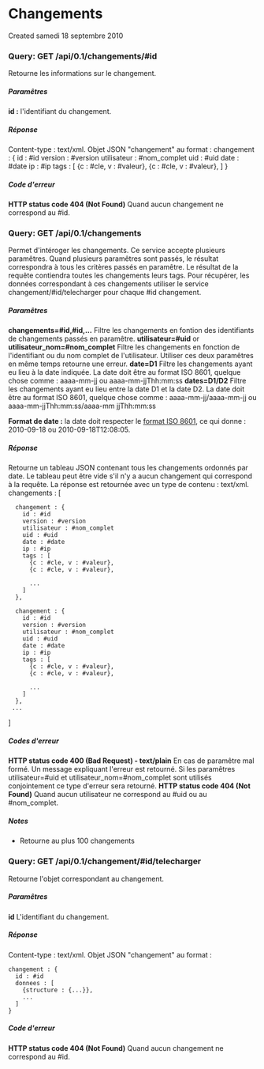 Changements
===========
Created samedi 18 septembre 2010


### Query: GET /api/0.1/changements/#id
Retourne les informations sur le changement.

##### Paramêtres
**id :** l'identifiant du changement.

##### Réponse
Content-type : text/xml.
Objet JSON "changement"  au format :
	changement : {
	  id : #id
	  version : #version
	  utilisateur : #nom_complet
	  uid : #uid
	  date : #date
	  ip : #ip
	  tags : [
	    {c : #cle, v : #valeur},
	    {c : #cle, v : #valeur},
	  ]
	}


##### Code d'erreur
**HTTP status code 404 (Not Found)**
Quand aucun changement ne correspond au #id.

### Query: GET /api/0.1/changements
Permet d'intéroger les changements. Ce service accepte plusieurs paramêtres.
Quand plusieurs paramêtres sont passés, le résultat correspondra à tous les critères passés en paramêtre.
Le résultat de la requête contiendra toutes les changements leurs tags. Pour récupérer, les données correspondant à ces changements utiliser le service changement/#id/telecharger pour chaque #id changement.

##### Paramêtres
**changements=#id,#id,...**
Filtre les changements en fontion des identifiants de changements passés en paramêtre.
**utilisateur=#uid** or **utilisateur_nom=#nom_complet**
Filtre les changements en fonction de l'identifiant ou du nom complet de l'utilisateur. Utiliser ces deux paramêtres en même temps retourne une erreur.
**date=D1**
Filtre les changements ayant eu lieu à la date indiquée. La date doit être au format ISO 8601, quelque chose comme : aaaa-mm-jj ou aaaa-mm-jjThh:mm:ss
**dates=D1/D2**
Filtre les changements ayant eu lieu entre la date D1 et la date D2. La date doit être au format ISO 8601, quelque chose comme : aaaa-mm-jj/aaaa-mm-jj ou aaaa-mm-jjThh:mm:ss/aaaa-mm jjThh:mm:ss

__Format de date :__ la date doit respecter le [format ISO 8601](http://fr.wikipedia.org/wiki/ISO_8601), ce qui donne : 2010-09-18 ou 2010-09-18T12:08:05.


##### Réponse
Retourne un tableau JSON contenant tous les changements ordonnés par date. 
Le tableau peut être vide s'il n'y a aucun changement qui correspond à la requête. 
La réponse est retournée avec un type de contenu : text/xml.
	changements : [

	  changement : {
	    id : #id
	    version : #version
	    utilisateur : #nom_complet
	    uid : #uid
	    date : #date
	    ip : #ip
	    tags : [
	      {c : #cle, v : #valeur},
	      {c : #cle, v : #valeur},

	      ...
	    ]
	  },

	  changement : {
	    id : #id
	    version : #version
	    utilisateur : #nom_complet
	    uid : #uid
	    date : #date
	    ip : #ip
	    tags : [
	      {c : #cle, v : #valeur},
	      {c : #cle, v : #valeur},

	      ...
	    ]
	  },
	 ...

  ]

##### Codes d'erreur
**HTTP status code 400 (Bad Request) - text/plain**
En cas de paramêtre mal formé. Un message expliquant l'erreur est retourné. Si les paramêtres utilisateur=#uid et utilisateur_nom=#nom_complet sont utilisés conjointement ce type d'erreur sera retourné.
**HTTP status code 404 (Not Found)**
Quand aucun utilisateur ne correspond au #uid ou au #nom_complet. 

##### Notes

* Retourne au plus 100 changements


### Query: GET /api/0.1/changement/#id/telecharger
Retourne l'objet correspondant au changement.

##### Paramêtres
**id**
L'identifiant du changement.

##### Réponse
Content-type : text/xml.
Objet JSON "changement"  au format :

	changement : {
	  id : #id
	  donnees : [
	    {structure : {...}},
	    ...
	  ]
	}


##### Code d'erreur
**HTTP status code 404 (Not Found)**
Quand aucun changement ne correspond au #id.
